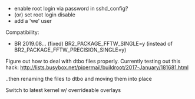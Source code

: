 - enable root login via password in sshd_config?
- (or) set root login disable
- add a 'we' user

Compatibility:
- BR 2019.08... (fixed)
BR2_PACKAGE_FFTW_SINGLE=y (instead of BR2_PACKAGE_FFTW_PRECISION_SINGLE=y)

Figure out how to deal with dtbo files properly. Currently testing out this hack:
http://lists.busybox.net/pipermail/buildroot/2017-January/181681.html

..then renaming the files to dtbo and moving them into place

Switch to latest kernel w/ overrideable overlays
